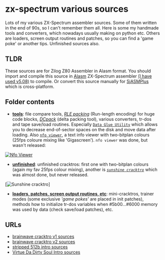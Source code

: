 # zx-spectrum various sources

Lots of my various ZX-Spectrum assembler sources. Some of them written in the end of 90s, so I can't remember them all.
Here is some my handmade tools and converters, which nowadays usually making on python etc. Others are loaders, screen
output routines and patches, so you can find a 'game poke' or another tips. Unfinished sources also.

## TLDR

These sources are for Zilog Z80 Assembler in Alasm format. You should import and compile this source in
[Alasm](https://zxart.ee/rus/soft/tool/music/pro-tracker-alasm/qid:365628/) ZX-Spectrum assembler
[(I have used v5.08)](https://speccy.info/ALASM) to compile. Or convert this source manually for 
[SjASMPlus](http://speccy.info/SjASMPlus) which is cross-platform.

## Folder contents

- [**tools**](tools): file compare tools, 
[*RLE packing*](https://github.com/alexanderbazhenoff/zx-spectrum-various/blob/main/tools/rle_pack.asm)
(Run-length encoding) for huge code blocks, [*DCpack*](tools/dcpack) (delta packing tool), various converters, tr-dos
and tape save/load routines. Especially
[`Data Glue Utility`](https://zxart.ee/rus/soft/tool/io-handling/diskovye-utility/data-glue-utility/qid:366462/) which 
allows you to decrease end-of-sector spaces on the disk and move data after loading. 
Also [`nfo viewer`](https://zxart.ee/rus/soft/demoscene/nfo-viewer/), a text info viewer with two-bitplan colours (25fps
coloure mixing like 'Gigascreen'). `nfo viewer` was done, but wasn't released:

[![Nfo Viewer](https://zxart.ee//release/id:273669/mode:view/filename:.nfoview.png)](https://zxart.ee/rus/soft/demoscene/nfo-viewer/ "Nfo Viewer")

- [**unfinished**](unfinished): unfinished cracktros: first one with two-bitplan colours (again my fav 25fps colour
mixing), another is [*`sunshine cracktro`*](unfinished/sunshine_cracktro) which was almost done, but never released.

[![Sunshine cracktro](https://zxart.ee/zxscreen/border:7/mode:mix/pal:srgb/type:gigascreen/zoom:3/id:195010/)]

- [**loaders, patches, screen output routines, etc**](loaders_patches_etc): mini-cracktros, trainer modes (some
exclusive *'game pokes'* are placed in init patches), methods how to initialize tr-dos variables when #5b00...#6000
memory was used by data (check save/load patches), etc.

## URLs

- [brainwave cracktro v1 sources](https://github.com/alexanderbazhenoff/brainwave-cracktro-v1)
- [brainwave cracktro v2 sources](https://github.com/alexanderbazhenoff/brainwave-cracktro-v2)
- [stripped 512b intro sources](https://github.com/alexanderbazhenoff/stripped-512-bytes-inro)
- [Virtue Da Dirty Soul Intro sources](https://github.com/alexanderbazhenoff/virtue-da-dirty-soul-intro)
